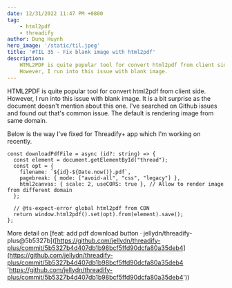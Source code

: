 ```yaml
---
date: 12/31/2022 11:47 PM +0800
tag:
    - html2pdf
    - threadify
author: Dung Huynh
hero_image: '/static/til.jpeg'
title: '#TIL 35 - Fix blank image with html2pdf'
description:
    HTML2PDF is quite popular tool for convert html2pdf from client side.
    However, I run into this issue with blank image.
---
```


HTML2PDF is quite popular tool for convert html2pdf from client side. However, I run into this issue with blank image. It is a bit surprise as the document doesn't mention about this one. I've searched on Github issues and found out that's common issue. The default is rendering image from same domain.

Below is the way I've fixed for Threadify+ app which I'm working on recently.

    const downloadPdfFile = async (id?: string) => {
      const element = document.getElementById("thread");
      const opt = {
        filename: `${id}-${Date.now()}.pdf`,
        pagebreak: { mode: ["avoid-all", "css", "legacy"] },
        html2canvas: { scale: 2, useCORS: true }, // Allow to render image from different domain
      };

      // @ts-expect-error global html2pdf from CDN
      return window.html2pdf().set(opt).from(element).save();
    };

More detail on \[feat: add pdf download button · jellydn/threadify-plus@5b5327b\]([https://github.com/jellydn/threadify-plus/commit/5b5327b4d407db1b98bcf5ffd90dcfa80a35deb4](https://github.com/jellydn/threadify-plus/commit/5b5327b4d407db1b98bcf5ffd90dcfa80a35deb4 'https://github.com/jellydn/threadify-plus/commit/5b5327b4d407db1b98bcf5ffd90dcfa80a35deb4'))
